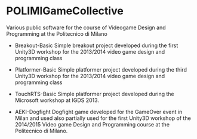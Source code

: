 POLIMIGameCollective
====================

Various public software for the course of Videogame Design
and Programming at the Politecnico di Milano

- Breakout-Basic
  Simple breakout project developed during the first Unity3D
  workshop for the 2013/2014 video game design and programming
  class

- Platformer-Basic
  Simple platformer project developed during the third Unity3D
  workshop for the 2013/2014 video game design and programming 
  class

- TouchRTS-Basic
  Simple platformer project developed during the Microsoft
  workshop at IGDS 2013.

- AEKI-Dogfight
  Dogfight game developed for the GameOver event in Milan and
  used also partially used for the first Unity3D workshop of
  the 2014/2015 Video game Design and Programming course
  at the Politecnico di Milano.

